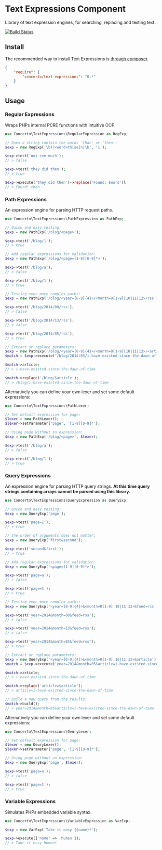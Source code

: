 # Text Expressions Component

Library of text expression engines, for searching, replacing and testing text.

[![Build Status](https://secure.travis-ci.org/concertophp/text-expressions.png?branch=master)](http://travis-ci.org/concertophp/text-expressions)


## Install

The recommended way to install Text Expressions is [through composer](http://getcomposer.org).

```JSON
{
    "require": {
        "concerto/text-expressions": "0.*"
    }
}
```


## Usage
### Regular Expressions

Wraps PHPs internal PCRE functions with intuitive OOP.

```php
use Concerto\TextExpressions\RegularExpression as RegExp;

// Does a string contain the words 'than' or 'then':
$exp = new RegExp('\b(?<word>th[ae]n)\b', 'i');

$exp->test('not see much');
// > false

$exp->test('they did then');
// > true

$exp->execute('they did then')->replace('Found: $word')l
// > Found: then
```


### Path Expressions

An expression engine for parsing HTTP request paths.

```php
use Concerto\TextExpressions\PathExpression as PathExp;

// Quick and easy testing:
$exp = new PathExp('/blog/<page>');

$exp->test('/blog/1');
// > true

// Add regular expressions for validation:
$exp = new PathExp('/blog/<page=[1-9][0-9]*>');

$exp->test('/blog/a');
// > false

$exp->test('/blog/1');
// > true

// Testing even more complex paths:
$exp = new PathExp('/blog/<year=[0-9]{4}>/<month=0[1-9]|10|11|12>/rss');

$exp->test('/blog/2014/00/rss');
// > false

$exp->test('/blog/2014/13/rss');
// > false

$exp->test('/blog/2014/05/rss');
// > true

// Extract or replace parameters:
$exp = new PathExp('/blog/<year=[0-9]{4}>/<month=0[1-9]|10|11|12>/<article>');
$match = $exp->execute('/blog/2014/05/i-have-existed-since-the-dawn-of-time');

$match->article;
// > i-have-existed-since-the-dawn-of-time

$match->replace('/blog/$article');
// > /blog/i-have-existed-since-the-dawn-of-time
```

Alternatively you can define your own lexer and set some default expressions:

```php
use Concerto\TextExpressions\PathLexer;

// Set default expression for page:
$lexer = new PathLexer();
$lexer->setParameter('page', '[1-9][0-9]*');

// Using page without an expression:
$exp = new PathExp('/blog/<page>', $lexer);

$exp->test('/blog/a');
// > false

$exp->test('/blog/1');
// > true
```


### Query Expressions

An expression engine for parsing HTTP query strings. **At this time query strings containing arrays cannot be parsed using this library.**

```php
use Concerto\TextExpressions\QueryExpression as QueryExp;

// Quick and easy testing:
$exp = new QueryExp('page');

$exp->test('page=1');
// > true

// The order of arguments does not matter:
$exp = new QueryExp('first&second');

$exp->test('second&first');
// > true

// Add regular expressions for validation:
$exp = new QueryExp('<page=[1-9][0-9]*>');

$exp->test('page=a');
// > false

$exp->test('page=1');
// > true

// Testing even more complex paths:
$exp = new QueryExp('<year=[0-9]{4}>&<month=0[1-9]|10|11|12>&feed=rss');

$exp->test('year=2014&month=00&feed=rss');
// > false

$exp->test('year=2014&month=13&feed=rss');
// > false

$exp->test('year=2014&month=05&feed=rss');
// > true

// Extract or replace parameters:
$exp = new QueryExp('<year=[0-9]{4}>&<month=0[1-9]|10|11|12>&article');
$match = $exp->execute('year=2014&month=05&article=i-have-existed-since-the-dawn-of-time');

$match->article;
// > i-have-existed-since-the-dawn-of-time

$match->replace('article=$article');
// > article=i-have-existed-since-the-dawn-of-time

// Build a new query from the results:
$match->build();
// > year=2014&month=05&article=i-have-existed-since-the-dawn-of-time
```

Alternatively you can define your own lexer and set some default expressions:

```php
use Concerto\TextExpressions\QeuryLexer;

// Set default expression for page:
$lexer = new QeuryLexer();
$lexer->setParameter('page', '[1-9][0-9]*');

// Using page without an expression:
$exp = new QueryExp('page', $lexer);

$exp->test('page=a');
// > false

$exp->test('page=1');
// > true
```


### Variable Expressions

Simulates PHPs embedded variable syntax.

```php
use Concerto\TextExpressions\VariableExpression as VarExp;

$exp = new VarExp('Take it easy {$name}!');

$exp->execute(['name' => 'human']);
// > Take it easy human!
```
